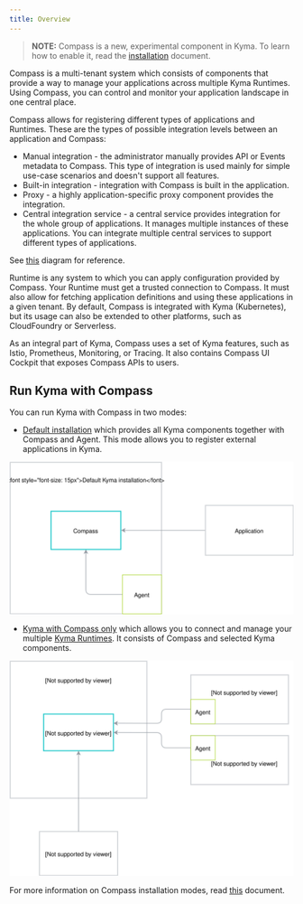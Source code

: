 ```yaml
---
title: Overview
---
```


>**NOTE:** Compass is a new, experimental component in Kyma. To learn how to enable it, read the [installation](#installation-enable-compass-in-kyma) document.

Compass is a multi-tenant system which consists of components that provide a way to manage your applications across multiple Kyma Runtimes. Using Compass, you can control and monitor your application landscape in one central place.

Compass allows for registering different types of applications and Runtimes.
These are the types of possible integration levels between an application and Compass:
- Manual integration - the administrator manually provides API or Events metadata to Compass. This type of integration is used mainly for simple use-case scenarios and doesn't support all features.
- Built-in integration - integration with Compass is built in the application.
- Proxy - a highly application-specific proxy component provides the integration.
- Central integration service -  a central service provides integration for the whole group of applications. It manages multiple instances of these applications. You can integrate multiple central services to support different types of applications.

See [this](#architecture-compass-components) diagram for reference.

Runtime is any system to which you can apply configuration provided by Compass. Your Runtime must get a trusted connection to Compass. It must also allow for fetching application definitions and using these applications in a given tenant. By default, Compass is integrated with Kyma (Kubernetes), but its usage can also be extended to other platforms, such as CloudFoundry or Serverless.

As an integral part of Kyma, Compass uses a set of Kyma features, such as Istio, Prometheus, Monitoring, or Tracing. It also contains Compass UI Cockpit that exposes Compass APIs to users.

## Run Kyma with Compass

You can run Kyma with Compass in two modes:

- [Default installation](#installation-enable-compass-in-kyma-default-installation) which provides all Kyma components together with Compass and Agent. This mode allows you to register external applications in Kyma.

![Kyma mode2](./assets/kyma-mode2.svg)

- [Kyma with Compass only](#installation-enable-compass-in-kyma-kyma-with-compass-only) which allows you to connect and manage your multiple [Kyma Runtimes](#installation-enable-compass-in-kyma-kyma-as-a-runtime). It consists of Compass and selected Kyma components.

![Kyma mode1](./assets/kyma-mode1.svg)

For more information on Compass installation modes, read [this](#installation-enable-compass-in-kyma) document.
